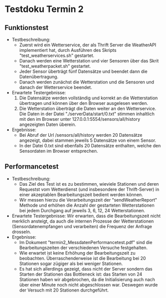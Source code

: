 # Testdoku Termin 2

## Funktionstest

- Testbeschreibung: 
  - Zuerst wird ein Wetterservice, der als Thrift Server die WeatherAPI implementiert hat, durch Ausführen des Skripts "test_weatherservices.sh" gestartet. 
  - Danach werden eine Wetterstation und vier Sensoren über das Skrit "test_weatherpacket.sh" gestartet. 
  - Jeder Sensor überträgt fünf Datensätze und beendet dann die Datenübertragung. 
  - Danach werden zunächst die Wetterstation und die Sensoren und danach der Wetterservice beendet. 
- Erwartete Testergebnisse: 
  1. Die Datensätze werden vollständig und korrekt an die Wetterstation übertragen und können über den Browser ausgelesen werden. 
  2. Die Wetterstation überträgt die Daten weiter an den Wetterservice. Die Daten in der Datei "./serverData/start/0.txt" stimmen inhaltlich mit den im Browser unter 127.0.0.1:5554/sensors/all/history angezeigten Daten überein. 
- Ergebnisse: 
  - Bei Abruf der Url /sensors/all/history werden 20 Datensätze angezeigt, dabei stammen jeweils 5 Datensätze von einem Sensor. 
  - In der Datei 0.txt sind ebenfalls 20 Datensätze enthalten, welche den Sensordaten im Browser entsprechen. 

## Performancetest

- Testbeschreibung: 
  - Das Ziel des Test ist es zu bestimmen, wieviele Stationen und deren Requestst vom Wetterdienst (und insbesondere der Thrift-Server) in einer akzeptablen Bearbeitungszeit bedient werden können. 
  - Wir messen hierzu die Verarbeitungszeit der "sendWeatherReport" Methode und erhöhen die Anzahl der gestarteten Wetterstationen bei jedem Durchgang auf jeweils 3, 6, 12, 24 Wetterstationen.
- Erwartete Testergebnisse: Wir erwarten, dass die Bearbeitungszeit nicht merklich ansteigt, da auch die internen Prozesse der Wetterstationen (Sensordatenempfangen und verarbeiten) die Frequenz der Anfrage drosseln. 
- Ergebnisse: 
  - Im Dokument "termin2_MessdatenPerformancetest.pdf" sind die Bearbeitungszeiten der verschiedenen Versuche festgehalten. 
  - Wie erwartet ist keine Erhöhung der Bearbeitungszeit zu beobachten. Überraschenderweise ist die Bearbeitung bei 20 Stationen sogar zügiger als bei weniger Stationen.
  - Es hat sich allerdings gezeigt, dass nicht der Server sondern das Starten der Stationen das Bottleneck ist: das Starten von 24 Stationen haben wir abgebrochen, da die Initialisierung auch nach über einer Minute noch nicht abgeschlossen war. Deswegen wurde der Versuch mit 20 Stationen durchgeführt. 



